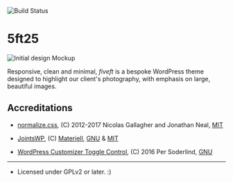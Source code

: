 ![Build Status](https://img.shields.io/badge/Build-passing-green.svg)

# 5ft25

![Initial design Mockup](http://live.arthem.co/fiveft-readme.png)

Responsive, clean and minimal, _fiveft_ is a bespoke WordPress theme designed to highlight our client's photography, with emphasis on large, beautiful images.

## Accreditations
* [normalize.css](http://necolas.github.io/normalize.css/), (C) 2012-2017 Nicolas Gallagher and Jonathan Neal, [MIT](http://opensource.org/licenses/MIT)

* [JointsWP](http://jointswp.com/), (C) [Materiell](https://materiell.com/), [GNU](http://www.gnu.org/licenses/) & [MIT](http://opensource.org/licenses/MIT)

* [WordPress Customizer Toggle Control](https://github.com/soderlind/class-customizer-toggle-control), (C) 2016 Per Soderlind, [GNU](http://www.gnu.org/licenses/)

------

* Licensed under GPLv2 or later. :)
